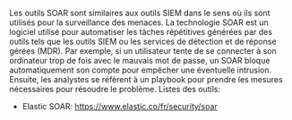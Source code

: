 Les outils SOAR sont similaires aux outils SIEM dans le sens où ils sont utilisés pour la surveillance des menaces. 
La technologie SOAR est un logiciel utilisé pour automatiser les tâches répétitives générées par des outils tels que les outils SIEM ou les services de détection et de réponse gérées (MDR). 
Par exemple, si un utilisateur tente de se connecter à son ordinateur trop de fois avec le mauvais mot de passe, un SOAR bloque automatiquement son compte pour empêcher une éventuelle intrusion. 
Ensuite, les analystes se réfèrent à un playbook pour prendre les mesures nécessaires pour résoudre le problème.
Listes des outils:
  - Elastic SOAR: https://www.elastic.co/fr/security/soar
